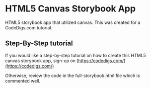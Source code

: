 # HTML5 Canvas Storybook App

HTML5 storybook app that utilized canvas. This was created for a CodeDigs.com tutorial.



## Step-By-Step tutorial

If you would like a step-by-step tutorial on how to create this HTML5 canvas storybook app, sign-up on [https://codedigs.com/](https://codedigs.com/)



Otherwise, review the code in the full-storybook.html file which is commented well.
